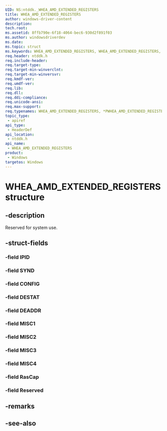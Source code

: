 ```yaml
---
UID: NS:ntddk._WHEA_AMD_EXTENDED_REGISTERS
title: WHEA_AMD_EXTENDED_REGISTERS
author: windows-driver-content
description: 
tech.root:
ms.assetid: 8ffb790e-6f18-4064-bec6-930d2f891f03
ms.author: windowsdriverdev
ms.date: 
ms.topic: struct
ms.keywords: WHEA_AMD_EXTENDED_REGISTERS, WHEA_AMD_EXTENDED_REGISTERS, *PWHEA_AMD_EXTENDED_REGISTERS, 
req.header: ntddk.h
req.include-header:
req.target-type:
req.target-min-winverclnt:
req.target-min-winversvr:
req.kmdf-ver:
req.umdf-ver:
req.lib:
req.dll:
req.ddi-compliance:
req.unicode-ansi:
req.max-support:
req.typenames: WHEA_AMD_EXTENDED_REGISTERS, *PWHEA_AMD_EXTENDED_REGISTERS
topic_type: 
 - apiref
api_type: 
 - HeaderDef
api_location: 
 - ntddk.h
api_name: 
 - WHEA_AMD_EXTENDED_REGISTERS
product: 
 - Windows
targetos: Windows
---
```


# WHEA_AMD_EXTENDED_REGISTERS structure

## -description

Reserved for system use.

## -struct-fields

### -field IPID
 
### -field SYND
 
### -field CONFIG
 
### -field DESTAT
 
### -field DEADDR
 
### -field MISC1
 
### -field MISC2
 
### -field MISC3
 
### -field MISC4
 
### -field RasCap
 
### -field Reserved
 

## -remarks

## -see-also
